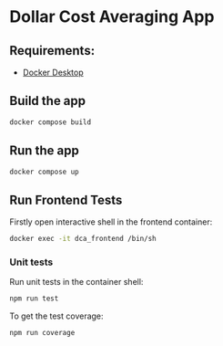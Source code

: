 # Dollar Cost Averaging App

## Requirements:

- [Docker Desktop](https://docs.docker.com/get-docker/)

## Build the app

```bash
docker compose build
```

## Run the app

```bash
docker compose up
```

## Run Frontend Tests

Firstly open interactive shell in the frontend container:

```bash
docker exec -it dca_frontend /bin/sh
```

### Unit tests

Run unit tests in the container shell:

```bash
npm run test
```

To get the test coverage:

```bash
npm run coverage
```

